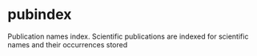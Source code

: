 pubindex
========

Publication names index. Scientific publications are indexed for scientific names and their occurrences stored
